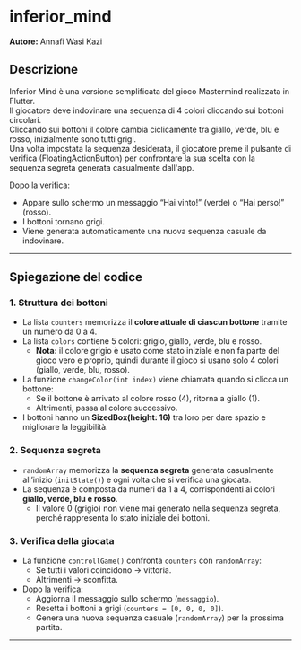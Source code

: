 # inferior_mind

**Autore:** Annafi Wasi Kazi

## Descrizione
Inferior Mind è una versione semplificata del gioco Mastermind realizzata in Flutter.  
Il giocatore deve indovinare una sequenza di 4 colori cliccando sui bottoni circolari.  
Cliccando sui bottoni il colore cambia ciclicamente tra giallo, verde, blu e rosso, inizialmente sono tutti grigi.  
Una volta impostata la sequenza desiderata, il giocatore preme il pulsante di verifica (FloatingActionButton) per confrontare la sua scelta con la sequenza segreta generata casualmente dall'app.  

Dopo la verifica:
- Appare sullo schermo un messaggio “Hai vinto!” (verde) o “Hai perso!” (rosso).  
- I bottoni tornano grigi.  
- Viene generata automaticamente una nuova sequenza casuale da indovinare.  

---

## Spiegazione del codice

### 1. Struttura dei bottoni
- La lista `counters` memorizza il **colore attuale di ciascun bottone** tramite un numero da 0 a 4.  
- La lista `colors` contiene 5 colori: grigio, giallo, verde, blu e rosso.  
  - **Nota:** il colore grigio è usato come stato iniziale e non fa parte del gioco vero e proprio, quindi durante il gioco si usano solo 4 colori (giallo, verde, blu, rosso).  
- La funzione `changeColor(int index)` viene chiamata quando si clicca un bottone:
  - Se il bottone è arrivato al colore rosso (4), ritorna a giallo (1).  
  - Altrimenti, passa al colore successivo.  
- I bottoni hanno un **SizedBox(height: 16)** tra loro per dare spazio e migliorare la leggibilità.  

### 2. Sequenza segreta
- `randomArray` memorizza la **sequenza segreta** generata casualmente all’inizio (`initState()`) e ogni volta che si verifica una giocata.  
- La sequenza è composta da numeri da 1 a 4, corrispondenti ai colori **giallo, verde, blu e rosso**.  
  - Il valore 0 (grigio) non viene mai generato nella sequenza segreta, perché rappresenta lo stato iniziale dei bottoni.

### 3. Verifica della giocata
- La funzione `controllGame()` confronta `counters` con `randomArray`:  
  - Se tutti i valori coincidono → vittoria.  
  - Altrimenti → sconfitta.  
- Dopo la verifica:
  - Aggiorna il messaggio sullo schermo (`messaggio`).  
  - Resetta i bottoni a grigi (`counters = [0, 0, 0, 0]`).  
  - Genera una nuova sequenza casuale (`randomArray`) per la prossima partita.  
---
